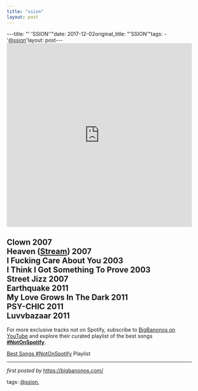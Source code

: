 ```yaml
---
title: "ssion"
layout: post
---
```

---title: "' 'SSION''"date: 2017-12-02original_title: "'SSION'"tags:  - '[@ssion](/tags/ssion/)'layout: post---<iframe width="100%" height="500" src="https://www.youtube.com/embed/jLVWlaGFhXE?list=PLtuNtuTatqI0rWsgdQn5WqN-660JjilAB" frameborder="0" gesture="media" allow="encrypted-media" allowfullscreen></iframe><h2>Clown 2007<br />Heaven (<a href="http://www.youtube.com/watch?v=I16S5QyehMY">Stream</a>) 2007<br />I Fucking Care About You 2003<br />I Think I Got Something To Prove 2003<br />Street Jizz 2007<br />Earthquake 2011<br />My Love Grows In The Dark 2011<br />PSY-CHIC 2011<br />Luvvbazaar 2011</h2><!--Subscribe and Playlist Links--><div>    <p>For more exclusive tracks not on Spotify, subscribe to <a href="https://www.youtube.com/[@BigBanonos](/tags/BigBanonos/)" target="_blank">BigBanonos on YouTube</a> and explore their curated playlist of the best songs <strong>[#NotOnSpotify](/tags/NotOnSpotify/)</strong>.</p>    <p><a href="https://www.youtube.com/playlist?list=PLtuNtuTatqI0kFahUCbtbfenC_ET5O_tr" target="_blank">Best Songs [#NotOnSpotify](/tags/NotOnSpotify/) Playlist<br /></a></p></div><hr /><p><em>first posted by</em> <a href="https://bigbanonos.com/" rel="noopener" target="_new">https://bigbanonos.com/</a></p><p>tags: [@ssion](/tags/ssion/),</p>